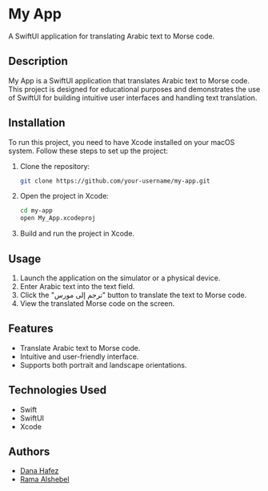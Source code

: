 # My App

A SwiftUI application for translating Arabic text to Morse code.


## Description

My App is a SwiftUI application that translates Arabic text to Morse code. This project is designed for educational purposes and demonstrates the use of SwiftUI for building intuitive user interfaces and handling text translation.

## Installation

To run this project, you need to have Xcode installed on your macOS system. Follow these steps to set up the project:

1. Clone the repository:
    ```bash
    git clone https://github.com/your-username/my-app.git
    ```

2. Open the project in Xcode:
    ```bash
    cd my-app
    open My_App.xcodeproj
    ```

3. Build and run the project in Xcode.

## Usage

1. Launch the application on the simulator or a physical device.
2. Enter Arabic text into the text field.
3. Click the "ترجم إلى مورس" button to translate the text to Morse code.
4. View the translated Morse code on the screen.

## Features

- Translate Arabic text to Morse code.
- Intuitive and user-friendly interface.
- Supports both portrait and landscape orientations.

## Technologies Used

- Swift
- SwiftUI
- Xcode

## Authors

- [Dana Hafez](https://github.com/Dana7afez)
- [Rama Alshebel](https://github.com/Ramafahad)

